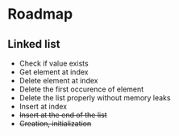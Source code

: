 # Roadmap
## Linked list 

* Check if value exists
* Get element at index
* Delete element at index
* Delete the first occurence of element
* Delete the list properly without memory leaks
* Insert at index
* ~~Insert at the end of the list~~
* ~~Creation, initialization~~